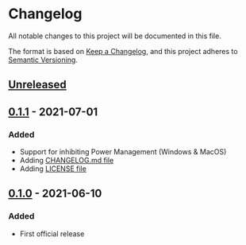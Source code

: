 # Changelog
All notable changes to this project will be documented in this file.

The format is based on [Keep a Changelog](https://keepachangelog.com/en/1.0.0/),
and this project adheres to [Semantic Versioning](https://semver.org/spec/v2.0.0.html).

## [Unreleased]

## [0.1.1] - 2021-07-01
### Added
- Support for inhibiting Power Management (Windows & MacOS)
- Adding [CHANGELOG.md file](CHANGELOG.md)
- Adding [LICENSE file](LICENSE)

## [0.1.0] - 2021-06-10
### Added
- First official release


[Unreleased]: https://github.com/krystianhub/StayAwake/compare/v0.1.1...HEAD
[0.1.1]: https://github.com/krystianhub/StayAwake/compare/v0.1.0...v0.1.1
[0.1.0]: https://github.com/krystianhub/StayAwake/releases/tag/v0.1.0